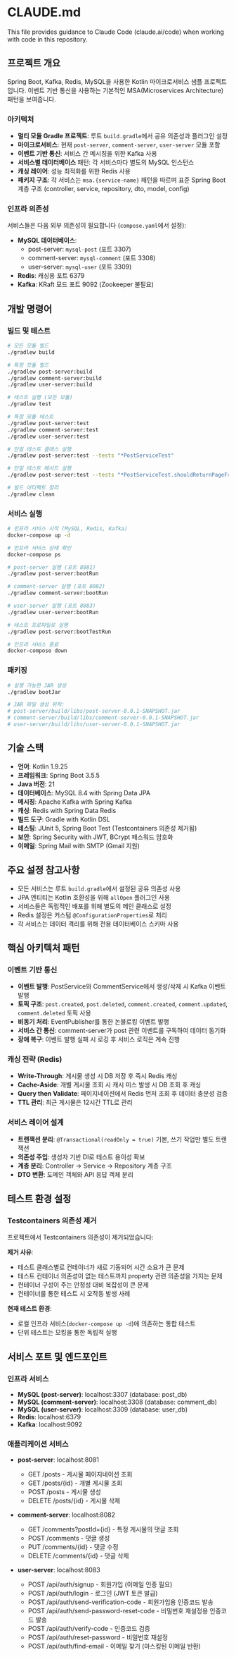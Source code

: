# CLAUDE.md

This file provides guidance to Claude Code (claude.ai/code) when working with code in this repository.

## 프로젝트 개요

Spring Boot, Kafka, Redis, MySQL을 사용한 Kotlin 마이크로서비스 샘플 프로젝트입니다. 이벤트 기반 통신을 사용하는 기본적인 MSA(Microservices Architecture) 패턴을 보여줍니다.

### 아키텍처

- **멀티 모듈 Gradle 프로젝트**: 루트 `build.gradle`에서 공유 의존성과 플러그인 설정
- **마이크로서비스**: 현재 `post-server`, `comment-server`, `user-server` 모듈 포함
- **이벤트 기반 통신**: 서비스 간 메시징을 위한 Kafka 사용
- **서비스별 데이터베이스** 패턴: 각 서비스마다 별도의 MySQL 인스턴스
- **캐싱 레이어**: 성능 최적화를 위한 Redis 사용
- **패키지 구조**: 각 서비스는 `msa.{service-name}` 패턴을 따르며 표준 Spring Boot 계층 구조 (controller, service, repository, dto, model, config)

### 인프라 의존성

서비스들은 다음 외부 의존성이 필요합니다 (`compose.yaml`에서 설정):
- **MySQL 데이터베이스**:
  - post-server: `mysql-post` (포트 3307)
  - comment-server: `mysql-comment` (포트 3308)
  - user-server: `mysql-user` (포트 3309)
- **Redis**: 캐싱용 포트 6379
- **Kafka**: KRaft 모드 포트 9092 (Zookeeper 불필요)

## 개발 명령어

### 빌드 및 테스트
```bash
# 모든 모듈 빌드
./gradlew build

# 특정 모듈 빌드
./gradlew post-server:build
./gradlew comment-server:build
./gradlew user-server:build

# 테스트 실행 (모든 모듈)
./gradlew test

# 특정 모듈 테스트
./gradlew post-server:test
./gradlew comment-server:test
./gradlew user-server:test

# 단일 테스트 클래스 실행
./gradlew post-server:test --tests "*PostServiceTest"

# 단일 테스트 메서드 실행
./gradlew post-server:test --tests "*PostServiceTest.shouldReturnPageFromRedisWhenSufficientDataExists"

# 빌드 아티팩트 정리
./gradlew clean
```

### 서비스 실행
```bash
# 인프라 서비스 시작 (MySQL, Redis, Kafka)
docker-compose up -d

# 인프라 서비스 상태 확인
docker-compose ps

# post-server 실행 (포트 8081)
./gradlew post-server:bootRun

# comment-server 실행 (포트 8082)
./gradlew comment-server:bootRun

# user-server 실행 (포트 8083)
./gradlew user-server:bootRun

# 테스트 프로파일로 실행
./gradlew post-server:bootTestRun

# 인프라 서비스 종료
docker-compose down
```

### 패키징
```bash
# 실행 가능한 JAR 생성
./gradlew bootJar

# JAR 파일 생성 위치:
# post-server/build/libs/post-server-0.0.1-SNAPSHOT.jar
# comment-server/build/libs/comment-server-0.0.1-SNAPSHOT.jar
# user-server/build/libs/user-server-0.0.1-SNAPSHOT.jar
```

## 기술 스택

- **언어**: Kotlin 1.9.25
- **프레임워크**: Spring Boot 3.5.5
- **Java 버전**: 21
- **데이터베이스**: MySQL 8.4 with Spring Data JPA
- **메시징**: Apache Kafka with Spring Kafka
- **캐싱**: Redis with Spring Data Redis
- **빌드 도구**: Gradle with Kotlin DSL
- **테스팅**: JUnit 5, Spring Boot Test (Testcontainers 의존성 제거됨)
- **보안**: Spring Security with JWT, BCrypt 패스워드 암호화
- **이메일**: Spring Mail with SMTP (Gmail 지원)

## 주요 설정 참고사항

- 모든 서비스는 루트 `build.gradle`에서 설정된 공유 의존성 사용
- JPA 엔티티는 Kotlin 호환성을 위해 `allOpen` 플러그인 사용
- 서비스들은 독립적인 배포를 위해 별도의 메인 클래스로 설정
- Redis 설정은 커스텀 `@ConfigurationProperties`로 처리
- 각 서비스는 데이터 격리를 위해 전용 데이터베이스 스키마 사용

## 핵심 아키텍처 패턴

### 이벤트 기반 통신
- **이벤트 발행**: PostService와 CommentService에서 생성/삭제 시 Kafka 이벤트 발행
- **토픽 구조**: `post.created`, `post.deleted`, `comment.created`, `comment.updated`, `comment.deleted` 토픽 사용
- **비동기 처리**: EventPublisher를 통한 논블로킹 이벤트 발행
- **서비스 간 통신**: comment-server가 post 관련 이벤트를 구독하여 데이터 동기화
- **장애 복구**: 이벤트 발행 실패 시 로깅 후 서비스 로직은 계속 진행

### 캐싱 전략 (Redis)
- **Write-Through**: 게시물 생성 시 DB 저장 후 즉시 Redis 캐싱
- **Cache-Aside**: 개별 게시물 조회 시 캐시 미스 발생 시 DB 조회 후 캐싱
- **Query then Validate**: 페이지네이션에서 Redis 먼저 조회 후 데이터 충분성 검증
- **TTL 관리**: 최근 게시물은 12시간 TTL로 관리

### 서비스 레이어 설계
- **트랜잭션 분리**: `@Transactional(readOnly = true)` 기본, 쓰기 작업만 별도 트랜잭션
- **의존성 주입**: 생성자 기반 DI로 테스트 용이성 확보
- **계층 분리**: Controller → Service → Repository 계층 구조
- **DTO 변환**: 도메인 객체와 API 응답 객체 분리

## 테스트 환경 설정

### Testcontainers 의존성 제거

프로젝트에서 Testcontainers 의존성이 제거되었습니다:

**제거 사유**:
- 테스트 클래스별로 컨테이너가 새로 기동되어 시간 소요가 큰 문제
- 테스트 컨테이너 의존성이 없는 테스트까지 property 관련 의존성을 가지는 문제
- 컨테이너 구성이 주는 안정성 대비 복잡성이 큰 문제
- 컨테이너를 통한 테스트 시 오작동 발생 사례

**현재 테스트 환경**:
- 로컬 인프라 서비스(`docker-compose up -d`)에 의존하는 통합 테스트
- 단위 테스트는 모킹을 통한 독립적 실행

## 서비스 포트 및 엔드포인트

### 인프라 서비스
- **MySQL (post-server)**: localhost:3307 (database: post_db)
- **MySQL (comment-server)**: localhost:3308 (database: comment_db)
- **MySQL (user-server)**: localhost:3309 (database: user_db)
- **Redis**: localhost:6379
- **Kafka**: localhost:9092

### 애플리케이션 서비스
- **post-server**: localhost:8081
  - GET /posts - 게시물 페이지네이션 조회
  - GET /posts/{id} - 개별 게시물 조회
  - POST /posts - 게시물 생성
  - DELETE /posts/{id} - 게시물 삭제

- **comment-server**: localhost:8082
  - GET /comments?postId={id} - 특정 게시물의 댓글 조회
  - POST /comments - 댓글 생성
  - PUT /comments/{id} - 댓글 수정
  - DELETE /comments/{id} - 댓글 삭제

- **user-server**: localhost:8083
  - POST /api/auth/signup - 회원가입 (이메일 인증 필요)
  - POST /api/auth/login - 로그인 (JWT 토큰 발급)
  - POST /api/auth/send-verification-code - 회원가입용 인증코드 발송
  - POST /api/auth/send-password-reset-code - 비밀번호 재설정용 인증코드 발송
  - POST /api/auth/verify-code - 인증코드 검증
  - POST /api/auth/reset-password - 비밀번호 재설정
  - POST /api/auth/find-email - 이메일 찾기 (마스킹된 이메일 반환)